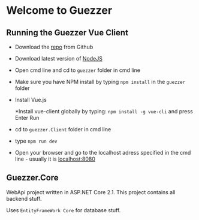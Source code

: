 # Welcome to Guezzer



## Running the Guezzer Vue Client

* Download the [repo](https://github.com/JoakimKarlberg/guezzer/tree/develop) from Github

* Download latest version of [NodeJS](https://nodejs.org/en/)

* Open cmd line and cd to `guezzer` folder in cmd line

* Make sure you have NPM install by typing `npm install` in the `guezzer` folder

* Install Vue.js

	*Install vue-client globally by typing: `npm install -g vue-cli` and press Enter Run

* cd to `guezzer.Client` folder in cmd line

* type `npm run dev`

* Open your browser and go to the localhost adress specified in the cmd line - usually it is [localhost:8080](http://localhost:8080)

## Guezzer.Core

WebApi project written in ASP.NET Core 2.1.
This project contains all backend stuff.

Uses `EntityFrameWork Core` for database stuff.
